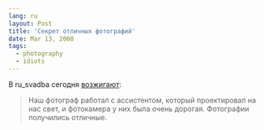 ```yaml
---
lang: ru
layout: Post
title: 'Секрет отличных фотографий'
date: Mar 13, 2008
tags:
  - photography
  - idiots
---
```


В ru_svadba сегодня [возжигают](http://community.livejournal.com/ru_svadba/550127.html):

> Наш фотограф работал с ассистентом, который проектировал на нас свет, и фотокамера у них была очень дорогая. Фотографии получились отличные.
